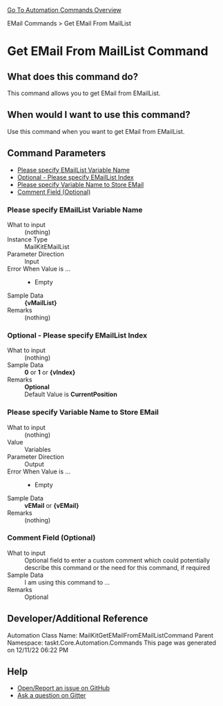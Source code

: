 <!--TITLE: Get EMail From MailList Command -->
<!-- SUBTITLE: a command in the EMail Commands group. -->
[Go To Automation Commands Overview](/automation-commands.md)


EMail Commands &gt; Get EMail From MailList


# Get EMail From MailList Command


## What does this command do?
This command allows you to get EMail from EMailList.


## When would I want to use this command?
Use this command when you want to get EMail from EMailList.


## Command Parameters
- [Please specify EMailList Variable Name](#param_0)
- [Optional - Please specify EMailList Index](#param_1)
- [Please specify Variable Name to Store EMail](#param_2)
- [Comment Field (Optional)](#param_3)


<a id="param_0"></a>
### Please specify EMailList Variable Name


<dl>
<dt>What to input</dt><dd>(nothing)</dd>
<dt>Instance Type</dt><dd>MailKitEMailList</dd>
<dt>Parameter Direction</dt><dd>Input</dd><dt>Error When Value is ...</dt><dd><ul>
<li>Empty</li>
</ul></dd><dt>Sample Data</dt><dd><strong>{vMailList}</strong></dd>
<dt>Remarks</dt><dd>(nothing)</dd>
</dl>




<a id="param_1"></a>
### Optional - Please specify EMailList Index


<dl>
<dt>What to input</dt><dd>(nothing)</dd>
<dt></dt><dd></dd>
<dt>Sample Data</dt><dd><strong>0</strong> or <strong>1</strong> or <strong>{vIndex}</strong></dd>
<dt>Remarks</dt><dd><strong>Optional</strong><br>Default Value is <strong>CurrentPosition</strong></dd>
</dl>




<a id="param_2"></a>
### Please specify Variable Name to Store EMail


<dl>
<dt>What to input</dt><dd>(nothing)</dd>
<dt>Value</dt><dd>Variables</dd>
<dt>Parameter Direction</dt><dd>Output</dd><dt>Error When Value is ...</dt><dd><ul>
<li>Empty</li>
</ul></dd><dt>Sample Data</dt><dd><strong>vEMail</strong> or <strong>{vEMail}</strong></dd>
<dt>Remarks</dt><dd>(nothing)</dd>
</dl>




<a id="param_3"></a>
### Comment Field (Optional)


<dl>
<dt>What to input</dt><dd>Optional field to enter a custom comment which could potentially describe this command or the need for this command, if required</dd>
<dt></dt><dd></dd>
<dt>Sample Data</dt><dd>I am using this command to ...</dd>
<dt>Remarks</dt><dd>Optional</dd>
</dl>




## Developer/Additional Reference
Automation Class Name: MailKitGetEMailFromEMailListCommand
Parent Namespace: taskt.Core.Automation.Commands
This page was generated on 12/11/22 06:22 PM


## Help
- [Open/Report an issue on GitHub](https://github.com/saucepleez/taskt/issues/new)
- [Ask a question on Gitter](https://gitter.im/taskt-rpa/Lobby)
